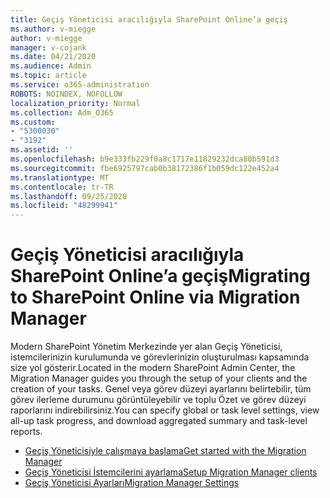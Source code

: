 ```yaml
---
title: Geçiş Yöneticisi aracılığıyla SharePoint Online’a geçiş
ms.author: v-miegge
author: v-miegge
manager: v-cojank
ms.date: 04/21/2020
ms.audience: Admin
ms.topic: article
ms.service: o365-administration
ROBOTS: NOINDEX, NOFOLLOW
localization_priority: Normal
ms.collection: Adm_O365
ms.custom:
- "5300030"
- "3192"
ms.assetid: ''
ms.openlocfilehash: b9e333fb229f0a8c1717e11829232dca80b591d3
ms.sourcegitcommit: fbe6925797cab0b38172386f1b059dc122e452a4
ms.translationtype: MT
ms.contentlocale: tr-TR
ms.lasthandoff: 09/25/2020
ms.locfileid: "48299941"
---
```

# <a name="migrating-to-sharepoint-online-via-migration-manager"></a><span data-ttu-id="e4ba8-102">Geçiş Yöneticisi aracılığıyla SharePoint Online’a geçiş</span><span class="sxs-lookup"><span data-stu-id="e4ba8-102">Migrating to SharePoint Online via Migration Manager</span></span>

<span data-ttu-id="e4ba8-103">Modern SharePoint Yönetim Merkezinde yer alan Geçiş Yöneticisi, istemcilerinizin kurulumunda ve görevlerinizin oluşturulması kapsamında size yol gösterir.</span><span class="sxs-lookup"><span data-stu-id="e4ba8-103">Located in the modern SharePoint Admin Center, the Migration Manager guides you through the setup of your clients and the creation of your tasks.</span></span> <span data-ttu-id="e4ba8-104">Genel veya görev düzeyi ayarlarını belirtebilir, tüm görev ilerleme durumunu görüntüleyebilir ve toplu Özet ve görev düzeyi raporlarını indirebilirsiniz.</span><span class="sxs-lookup"><span data-stu-id="e4ba8-104">You can specify global or task level settings, view all-up task progress, and download aggregated summary and task-level reports.</span></span>

* [<span data-ttu-id="e4ba8-105">Geçiş Yöneticisiyle çalışmaya başlama</span><span class="sxs-lookup"><span data-stu-id="e4ba8-105">Get started with the Migration Manager</span></span>](https://docs.microsoft.com/sharepointmigration/mm-get-started)
* [<span data-ttu-id="e4ba8-106">Geçiş Yöneticisi İstemcilerini ayarlama</span><span class="sxs-lookup"><span data-stu-id="e4ba8-106">Setup Migration Manager clients</span></span>](https://docs.microsoft.com/sharepointmigration/mm-setup-clients)
* [<span data-ttu-id="e4ba8-107">Geçiş Yöneticisi Ayarları</span><span class="sxs-lookup"><span data-stu-id="e4ba8-107">Migration Manager Settings</span></span>](https://docs.microsoft.com/sharepointmigration/mm-settings)